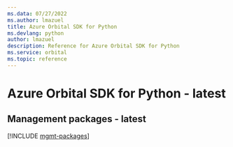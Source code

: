 ```yaml
---
ms.data: 07/27/2022
ms.author: lmazuel
title: Azure Orbital SDK for Python
ms.devlang: python
author: lmazuel
description: Reference for Azure Orbital SDK for Python
ms.service: orbital
ms.topic: reference
---
```

# Azure Orbital SDK for Python - latest

## Management packages - latest
[!INCLUDE [mgmt-packages](orbital-mgmt-index.md)]
